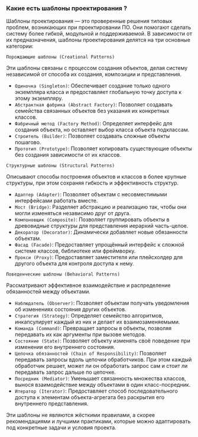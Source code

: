 ### Какие есть шаблоны проектирования ?

Шаблоны проектирования — это проверенные решения типовых проблем, возникающих при проектировании ПО. Они помогают сделать систему более гибкой, модульной и поддерживаемой. В зависимости от их предназначения, шаблоны проектирования делятся на три основные категории:

``Порождающие шаблоны (Creational Patterns)``

Эти шаблоны связаны с процессом создания объектов, делая систему независимой от способа их создания, композиции и представления.

- `Одиночка (Singleton)`: Обеспечивает создание только одного экземпляра класса и предоставляет глобальную точку доступа к этому экземпляру.
- `Абстрактная фабрика (Abstract Factory)`: Позволяет создавать семейства связанных объектов без указания их конкретных классов.
- `Фабричный метод (Factory Method)`: Определяет интерфейс для создания объекта, но оставляет выбор класса объекта подклассам.
- `Строитель (Builder)`: Позволяет создавать сложные объекты пошагово.
- `Прототип (Prototype)`: Позволяет копировать существующие объекты без создания зависимости от их классов.

``Структурные шаблоны (Structural Patterns)``

Описывают способы построения объектов и классов в более крупные структуры, при этом сохраняя гибкость и эффективность структур.

- `Адаптер (Adapter)`: Позволяет объектам с несовместимыми интерфейсами работать вместе.
- `Мост (Bridge)`: Разделяет абстракцию и реализацию так, чтобы они могли изменяться независимо друг от друга.
- `Компоновщик (Composite)`: Позволяет группировать объекты в древовидные структуры для представления иерархий часть-целое.
- `Декоратор (Decorator)`: Динамически добавляет новые обязанности объектам.
- `Фасад (Facade)`: Предоставляет упрощённый интерфейс к сложной системе классов, библиотеке или фреймворку.
- `Прокси (Proxy)`: Предоставляет заместителя или плейсхолдер для другого объекта для контроля доступа к нему.

``Поведенческие шаблоны (Behavioral Patterns)``

Рассматривают эффективное взаимодействие и распределение обязанностей между объектами.

- `Наблюдатель (Observer)`: Позволяет объектам получать уведомления об изменениях состояния других объектов.
- `Стратегия (Strategy)`: Определяет семейство алгоритмов, инкапсулирует каждый из них и делает их взаимозаменяемыми.
- `Команда (Command)`: Превращает запросы в объекты, позволяя передавать их как аргументы при вызове методов.
- `Состояние (State)`: Позволяет объекту изменять своё поведение при изменении его внутреннего состояния.
- `Цепочка обязанностей (Chain of Responsibility)`: Позволяет передавать запросы вдоль цепочки обработчиков. При этом каждый обработчик решает, может ли он обработать запрос сам и стоит ли передавать запрос дальше по цепочке.
- `Посредник (Mediator)`: Уменьшает связанность множества классов, вынося взаимодействие между объектами в один класс-посредник.
- `Итератор (Iterator)`: Предоставляет способ последовательного доступа к элементам объекта-агрегата без раскрытия его внутреннего представления.

Эти шаблоны не являются жёсткими правилами, а скорее рекомендациями и лучшими практиками, которые можно адаптировать под конкретные задачи и условия проекта.